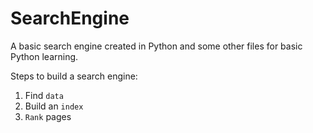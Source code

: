 # SearchEngine
A basic search engine created in Python and some other files for basic Python learning.

Steps to build a search engine:

1. Find `data`
2. Build an `index`
3. `Rank` pages
